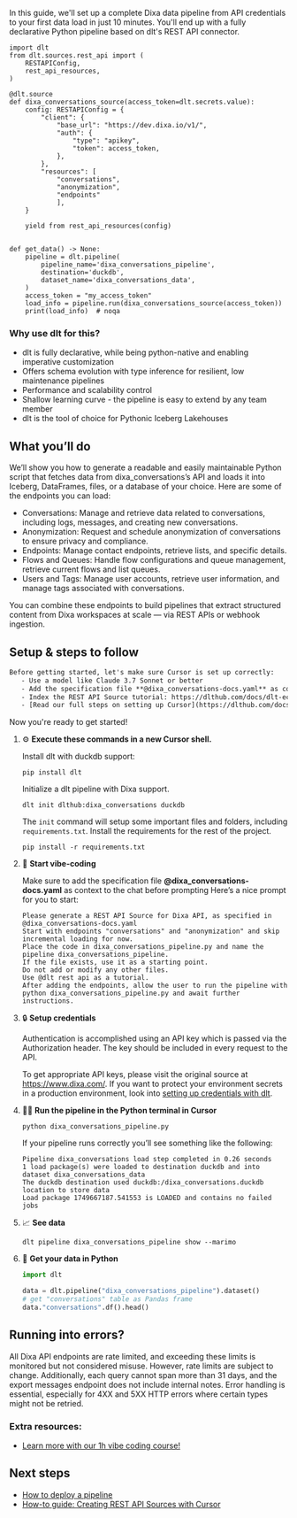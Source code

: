 In this guide, we'll set up a complete Dixa data pipeline from API credentials to your first data load in just 10 minutes. You'll end up with a fully declarative Python pipeline based on dlt's REST API connector.

```python-outcome
import dlt
from dlt.sources.rest_api import (
    RESTAPIConfig,
    rest_api_resources,
)

@dlt.source
def dixa_conversations_source(access_token=dlt.secrets.value):
    config: RESTAPIConfig = {
        "client": {
            "base_url": "https://dev.dixa.io/v1/",
            "auth": {
                "type": "apikey",
                "token": access_token,
            },
        },
        "resources": [
            "conversations",
            "anonymization",
            "endpoints"
            ],
    }

    yield from rest_api_resources(config)


def get_data() -> None:
    pipeline = dlt.pipeline(
        pipeline_name='dixa_conversations_pipeline',
        destination='duckdb',
        dataset_name='dixa_conversations_data', 
    )
    access_token = "my_access_token"
    load_info = pipeline.run(dixa_conversations_source(access_token))
    print(load_info)  # noqa
```

### Why use dlt for this?

- dlt is fully declarative, while being python-native and enabling imperative customization
- Offers schema evolution with type inference for resilient, low maintenance pipelines
- Performance and scalability control
- Shallow learning curve - the pipeline is easy to extend by any team member
- dlt is the tool of choice for Pythonic Iceberg Lakehouses

## What you’ll do

We’ll show you how to generate a readable and easily maintainable Python script that fetches data from dixa_conversations’s API and loads it into Iceberg, DataFrames, files, or a database of your choice. Here are some of the endpoints you can load:

- Conversations: Manage and retrieve data related to conversations, including logs, messages, and creating new conversations.
- Anonymization: Request and schedule anonymization of conversations to ensure privacy and compliance.
- Endpoints: Manage contact endpoints, retrieve lists, and specific details.
- Flows and Queues: Handle flow configurations and queue management, retrieve current flows and list queues.
- Users and Tags: Manage user accounts, retrieve user information, and manage tags associated with conversations.

You can combine these endpoints to build pipelines that extract structured content from Dixa workspaces at scale — via REST APIs or webhook ingestion.

## Setup & steps to follow

```default
Before getting started, let's make sure Cursor is set up correctly:
   - Use a model like Claude 3.7 Sonnet or better
   - Add the specification file **@dixa_conversations-docs.yaml** as context
   - Index the REST API Source tutorial: https://dlthub.com/docs/dlt-ecosystem/verified-sources/rest_api/ and add it to context as **@dlt rest api**
   - [Read our full steps on setting up Cursor](https://dlthub.com/docs/dlt-ecosystem/llm-tooling/cursor-restapi#23-configuring-cursor-with-documentation)
```

Now you're ready to get started! 

1. ⚙️ **Execute these commands in a new Cursor shell.**
    
    Install dlt with duckdb support:
    ```shell
    pip install dlt
    ```

    Initialize a dlt pipeline with Dixa support.
    ```shell
    dlt init dlthub:dixa_conversations duckdb
    ```

    The `init` command will setup some important files and folders, including `requirements.txt`. Install the requirements for the rest of the project.
    ```shell
    pip install -r requirements.txt
    ```
    
2. 🤠 **Start vibe-coding**
    
    Make sure to add the specification file **@dixa_conversations-docs.yaml** as context to the chat before prompting
    Here’s a nice prompt for you to start: 
    
    ```prompt
    Please generate a REST API Source for Dixa API, as specified in @dixa_conversations-docs.yaml 
    Start with endpoints "conversations" and "anonymization" and skip incremental loading for now. 
    Place the code in dixa_conversations_pipeline.py and name the pipeline dixa_conversations_pipeline. 
    If the file exists, use it as a starting point. 
    Do not add or modify any other files. 
    Use @dlt rest api as a tutorial. 
    After adding the endpoints, allow the user to run the pipeline with python dixa_conversations_pipeline.py and await further instructions.
    ```

    
3. 🔒 **Setup credentials** 
    
    Authentication is accomplished using an API key which is passed via the Authorization header. The key should be included in every request to the API.
    
    To get appropriate API keys, please visit the original source at https://www.dixa.com/.
    If you want to protect your environment secrets in a production environment, look into [setting up credentials with dlt](https://dlthub.com/docs/walkthroughs/add_credentials).
    
4. 🏃‍♀️ **Run the pipeline in the Python terminal in Cursor**
    
    ```shell
    python dixa_conversations_pipeline.py
    ```
    
    If your pipeline runs correctly you’ll see something like the following:
    
    ```shell
    Pipeline dixa_conversations load step completed in 0.26 seconds
    1 load package(s) were loaded to destination duckdb and into dataset dixa_conversations_data
    The duckdb destination used duckdb:/dixa_conversations.duckdb location to store data
    Load package 1749667187.541553 is LOADED and contains no failed jobs
    ```
    
5. 📈 **See data**
    
    ```shell
    dlt pipeline dixa_conversations_pipeline show --marimo
    ```
    
6. 🐍 **Get your data in Python**
    
    ```python
    import dlt

   data = dlt.pipeline("dixa_conversations_pipeline").dataset()
   # get "conversations" table as Pandas frame
   data."conversations".df().head()
    ```

## Running into errors?

All Dixa API endpoints are rate limited, and exceeding these limits is monitored but not considered misuse. However, rate limits are subject to change. Additionally, each query cannot span more than 31 days, and the export messages endpoint does not include internal notes. Error handling is essential, especially for 4XX and 5XX HTTP errors where certain types might not be retried.

### Extra resources:

- [Learn more with our 1h vibe coding course!](https://www.youtube.com/watch?v=GGid70rnJuM)

## Next steps

- [How to deploy a pipeline](https://dlthub.com/docs/walkthroughs/deploy-a-pipeline)
- [How-to guide: Creating REST API Sources with Cursor](https://dlthub.com/docs/dlt-ecosystem/llm-tooling/cursor-restapi)